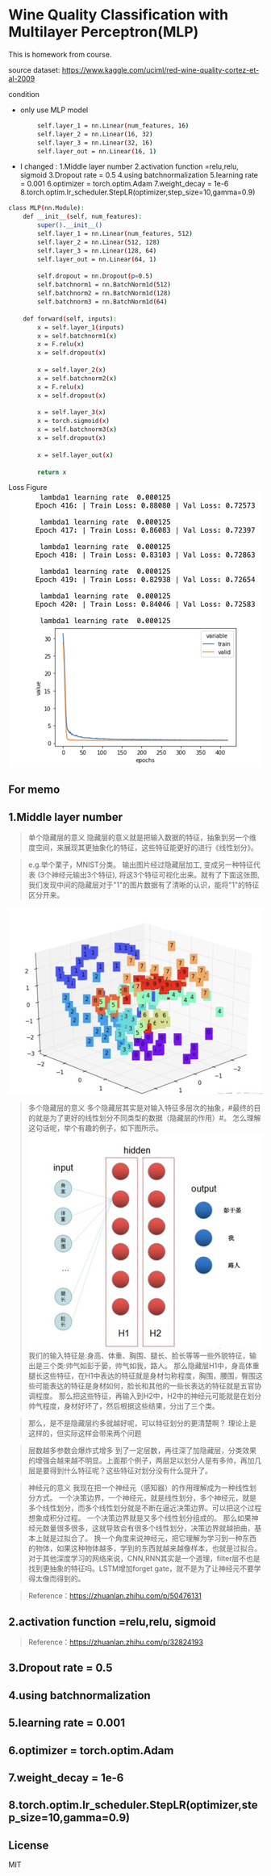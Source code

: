 # Wine Quality Classification with Multilayer Perceptron(MLP)
This is homework from course.

source dataset: https://www.kaggle.com/uciml/red-wine-quality-cortez-et-al-2009

condition
- only use MLP model
```sh
        self.layer_1 = nn.Linear(num_features, 16)  
        self.layer_2 = nn.Linear(16, 32)  
        self.layer_3 = nn.Linear(32, 16)  
        self.layer_out = nn.Linear(16, 1)  
```
- I changed  :
    1.Middle layer number
    2.activation function =relu,relu, sigmoid
    3.Dropout rate = 0.5
    4.using batchnormalization
    5.learning rate = 0.001
    6.optimizer = torch.optim.Adam
    7.weight_decay = 1e-6
    8.torch.optim.lr_scheduler.StepLR(optimizer,step_size=10,gamma=0.9)
```sh
class MLP(nn.Module):
    def __init__(self, num_features):
        super().__init__()
        self.layer_1 = nn.Linear(num_features, 512) 
        self.layer_2 = nn.Linear(512, 128)  
        self.layer_3 = nn.Linear(128, 64)  
        self.layer_out = nn.Linear(64, 1)  
        
        self.dropout = nn.Dropout(p=0.5)
        self.batchnorm1 = nn.BatchNorm1d(512)
        self.batchnorm2 = nn.BatchNorm1d(128)
        self.batchnorm3 = nn.BatchNorm1d(64)
        
    def forward(self, inputs):
        x = self.layer_1(inputs)
        x = self.batchnorm1(x)
        x = F.relu(x)
        x = self.dropout(x)
        
        x = self.layer_2(x)
        x = self.batchnorm2(x)
        x = F.relu(x)
        x = self.dropout(x)
        
        x = self.layer_3(x)
        x = torch.sigmoid(x)
        x = self.batchnorm3(x)
        x = self.dropout(x)
        
        x = self.layer_out(x)
        
        return x
```    

Loss Figure
![Image text](https://github.com/Leozyc-waseda/DeepLearning_Course_Homework/blob/main/loss_figure.png)


## For memo
## 1.Middle layer number
> 单个隐藏层的意义
隐藏层的意义就是把输入数据的特征，抽象到另一个维度空间，来展现其更抽象化的特征，这些特征能更好的进行《线性划分》。

>e.g.举个栗子，MNIST分类。
输出图片经过隐藏层加工, 变成另一种特征代表 (3个神经元输出3个特征), 将这3个特征可视化出来。就有了下面这张图, 我们发现中间的隐藏层对于"1"的图片数据有了清晰的认识，能将"1"的特征区分开来。

![Image text](https://github.com/Leozyc-waseda/DeepLearning_Course_Homework/blob/main/minist.png)

>多个隐藏层的意义
多个隐藏层其实是对输入特征多层次的抽象，#最终的目的就是为了更好的线性划分不同类型的数据（隐藏层的作用）#。
怎么理解这句话呢，举个有趣的例子，如下图所示。
![Image text](https://github.com/Leozyc-waseda/DeepLearning_Course_Homework/blob/main/multi_layer.png)
我们的输入特征是:身高、体重、胸围、腿长、脸长等等一些外貌特征，输出是三个类:帅气如彭于晏，帅气如我，路人。
那么隐藏层H1中，身高体重腿长这些特征，在H1中表达的特征就是身材匀称程度，胸围，腰围，臀围这些可能表达的特征是身材如何，脸长和其他的一些长表达的特征就是五官协调程度。
那么把这些特征，再输入到H2中，H2中的神经元可能就是在划分帅气程度，身材好坏了，然后根据这些结果，分出了三个类。

>那么，是不是隐藏层约多就越好呢，可以特征划分的更清楚啊？
理论上是这样的，但实际这样会带来两个问题

>层数越多参数会爆炸式增多
到了一定层数，再往深了加隐藏层，分类效果的增强会越来越不明显。上面那个例子，两层足以划分人是有多帅，再加几层是要得到什么特征呢？这些特征对划分没有什么提升了。

>神经元的意义
我现在把一个神经元（感知器）的作用理解成为一种线性划分方式。
一个决策边界，一个神经元，就是线性划分，多个神经元，就是多个线性划分，而多个线性划分就是不断在逼近决策边界。可以把这个过程想象成积分过程。
一个决策边界就是又多个线性划分组成的。
那么如果神经元数量很多很多，这就导致会有很多个线性划分，决策边界就越扭曲，基本上就是过拟合了。
换一个角度来说神经元，把它理解为学习到一种东西的物体，如果这种物体越多，学到的东西就越来越像样本，也就是过拟合。
对于其他深度学习的网络来说，CNN,RNN其实是一个道理，filter层不也是找到更抽象的特征吗。LSTM增加forget gate，就不是为了让神经元不要学得太像而得到的。

>Reference：https://zhuanlan.zhihu.com/p/50476131

## 2.activation function =relu,relu, sigmoid

>Reference：https://zhuanlan.zhihu.com/p/32824193
## 3.Dropout rate = 0.5
## 4.using batchnormalization
## 5.learning rate = 0.001
## 6.optimizer = torch.optim.Adam
## 7.weight_decay = 1e-6
## 8.torch.optim.lr_scheduler.StepLR(optimizer,step_size=10,gamma=0.9)

## License

MIT

